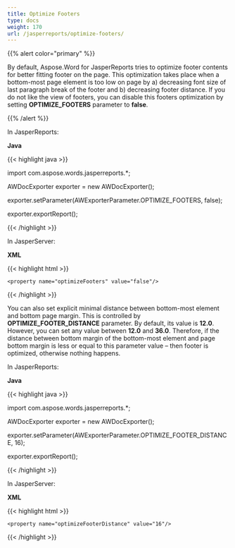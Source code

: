 ```yaml
---
title: Optimize Footers
type: docs
weight: 170
url: /jasperreports/optimize-footers/
---
```


{{% alert color="primary" %}} 

By default, Aspose.Word for JasperReports tries to optimize footer contents for better fitting footer on the page. This optimization takes place when a bottom-most page element is too low on page by a) decreasing font size of last paragraph break of the footer and b) decreasing footer distance. If you do not like the view of footers, you can disable this footers optimization by setting **OPTIMIZE_FOOTERS** parameter to **false**.

{{% /alert %}} 

In JasperReports:

**Java**

{{< highlight java >}}

   import com.aspose.words.jasperreports.*;

  AWDocExporter exporter = new AWDocExporter();

  exporter.setParameter(AWExporterParameter.OPTIMIZE_FOOTERS, false);

  exporter.exportReport();



{{< /highlight >}}

In JasperServer:

**XML**

{{< highlight html >}}

 <bean id="aw_exportParameters" class="com.aspose.words.jasperreports.AWExportParametersBean">

    <property name="optimizeFooters" value="false"/>

</bean>

{{< /highlight >}}

You can also set explicit minimal distance between bottom-most element and bottom page margin. This is controlled by **OPTIMIZE_FOOTER_DISTANCE** parameter. By default, its value is **12.0**. However, you can set any value between **12.0** and **36.0**. Therefore, if the distance between bottom margin of the bottom-most element and page bottom margin is less or equal to this parameter value – then footer is optimized, otherwise nothing happens.

In JasperReports:

**Java**

{{< highlight java >}}

   import com.aspose.words.jasperreports.*;

  AWDocExporter exporter = new AWDocExporter();

  exporter.setParameter(AWExporterParameter.OPTIMIZE_FOOTER_DISTANCE, 16);

  exporter.exportReport();



{{< /highlight >}}

In JasperServer:

**XML**

{{< highlight html >}}

 <bean id="aw_exportParameters" class="com.aspose.words.jasperreports.AWExportParametersBean">

    <property name="optimizeFooterDistance" value="16"/>

</bean>

{{< /highlight >}}
